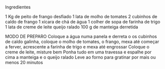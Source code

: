 Ingredientes

1 Kg de peito de frango desfiado
1 lata de molho de tomates
2 cubinhos de caldo de frango
1 xícara de chá de água
1 colher de sopa de farinha de trigo
1 lata de creme de leite
queijo ralado
100 g de manteiga derretida

MODO DE PREPARO
Coloque a água numa panela e derreta o os cubinhos de caldo galinha, coloque o molho de tomates, o frango, mexa até começar a ferver, acrescente a farinha de trigo e mexa até engrossar
Coloque o creme de leite, misture bem
Ponha tudo em uma travessa e espalhe por cima a manteiga e o queijo ralado
Leve ao forno para gratinar por mais ou menos 20 minutos